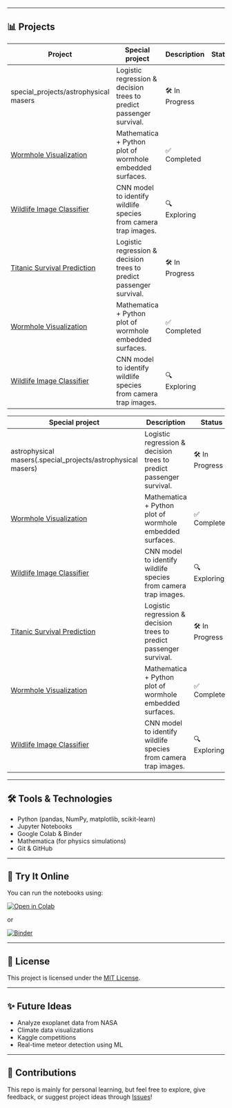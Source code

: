 
---

## 📊 Projects

| Project | Special project | Description | Status |
|--------|-----------|-------------|--------|
|   special_projects/astrophysical masers | Logistic regression & decision trees to predict passenger survival. | 🛠 In Progress |
| [Wormhole Visualization](./projects/wormhole-visualization/) | Mathematica + Python plot of wormhole embedded surfaces. | ✅ Completed |
| [Wildlife Image Classifier](./projects/wildlife-classifier/) | CNN model to identify wildlife species from camera trap images. | 🔍 Exploring |
| [Titanic Survival Prediction](./projects/titanic-survival/) | Logistic regression & decision trees to predict passenger survival. | 🛠 In Progress |
| [Wormhole Visualization](./projects/wormhole-visualization/) | Mathematica + Python plot of wormhole embedded surfaces. | ✅ Completed |
| [Wildlife Image Classifier](./projects/wildlife-classifier/) | CNN model to identify wildlife species from camera trap images. | 🔍 Exploring |

 Special project | Description | Status |
|--------|-------------|--------|
| astrophysical masers(.special_projects/astrophysical masers) | Logistic regression & decision trees to predict passenger survival. | 🛠 In Progress |
| [Wormhole Visualization](./projects/wormhole-visualization/) | Mathematica + Python plot of wormhole embedded surfaces. | ✅ Completed |
| [Wildlife Image Classifier](./projects/wildlife-classifier/) | CNN model to identify wildlife species from camera trap images. | 🔍 Exploring |
| [Titanic Survival Prediction](./projects/titanic-survival/) | Logistic regression & decision trees to predict passenger survival. | 🛠 In Progress |
| [Wormhole Visualization](./projects/wormhole-visualization/) | Mathematica + Python plot of wormhole embedded surfaces. | ✅ Completed |
| [Wildlife Image Classifier](./projects/wildlife-classifier/) | CNN model to identify wildlife species from camera trap images. | 🔍 Exploring |
---

## 🛠 Tools & Technologies

- Python (pandas, NumPy, matplotlib, scikit-learn)
- Jupyter Notebooks
- Google Colab & Binder
- Mathematica (for physics simulations)
- Git & GitHub

---

## 🧪 Try It Online

You can run the notebooks using:

[![Open in Colab](https://colab.research.google.com/assets/colab-badge.svg)](https://colab.research.google.com/github/2871796/DataScienceProjects)

or

[![Binder](https://mybinder.org/badge_logo.svg)](https://mybinder.org/v2/gh/2871796/DataScienceProjects/HEAD)

---

## 📜 License

This project is licensed under the [MIT License](./LICENSE).

---

## ✨ Future Ideas

- Analyze exoplanet data from NASA
- Climate data visualizations
- Kaggle competitions
- Real-time meteor detection using ML

---

## 🙌 Contributions

This repo is mainly for personal learning, but feel free to explore, give feedback, or suggest project ideas through [Issues](https://github.com/2871796/DataScienceProjects/issues)!

